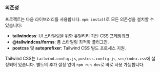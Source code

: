 ### 의존성

프로젝트는 다음 라이브러리를 사용합니다. `npm install`로 모든 의존성을 설치할 수 있습니다:

- **tailwindcss**: UI 스타일링을 위한 유틸리티 기반 CSS 프레임워크.
- **@tailwindcss/forms**: 폼 스타일링 최적화 플러그인.
- **postcss** 및 **autoprefixer**: Tailwind CSS 빌드 프로세스 지원.

Tailwind CSS는 `tailwind.config.js`, `postcss.config.js`, `src/index.css`에 설정되어 있습니다. 별도의 추가 설정 없이 `npm run dev`로 바로 사용 가능합니다.
